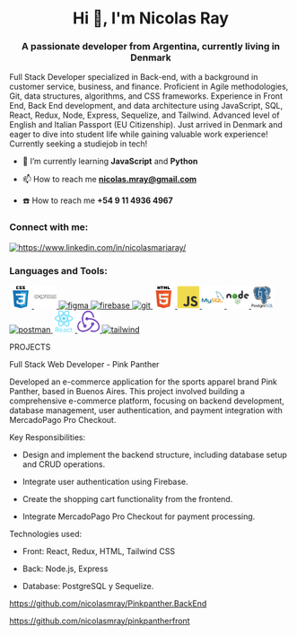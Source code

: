 <h1 align="center">Hi 👋, I'm Nicolas Ray</h1>
<h3 align="center">A passionate developer from Argentina, currently living in Denmark</h3>

Full Stack Developer specialized in Back-end, with a background in customer service, business, and finance. Proficient in Agile methodologies, Git, data structures, algorithms, and CSS frameworks. Experience in Front End, Back End development, and data architecture using JavaScript, SQL, React, Redux, Node, Express, Sequelize, and Tailwind. Advanced level of English and Italian Passport (EU Citizenship). 
Just arrived in Denmark and eager to dive into student life while gaining valuable work experience! Currently seeking a studiejob in tech!

- 🌱 I’m currently learning **JavaScript** and **Python**

- 📫 How to reach me **nicolas.mray@gmail.com**
  
- ☎️ How to reach me **+54 9 11 4936 4967**

<h3 align="left">Connect with me:</h3>
<p align="left">
<a href="https://linkedin.com/in/https://www.linkedin.com/in/nicolasmariaray/" target="blank"><img align="center" src="https://raw.githubusercontent.com/rahuldkjain/github-profile-readme-generator/master/src/images/icons/Social/linked-in-alt.svg" alt="https://www.linkedin.com/in/nicolasmariaray/" height="30" width="40" /></a>
</p>

<h3 align="left">Languages and Tools:</h3>
<p align="left"> <a href="https://www.w3schools.com/css/" target="_blank" rel="noreferrer"> <img src="https://raw.githubusercontent.com/devicons/devicon/master/icons/css3/css3-original-wordmark.svg" alt="css3" width="40" height="40"/> </a> <a href="https://expressjs.com" target="_blank" rel="noreferrer"> <img src="https://raw.githubusercontent.com/devicons/devicon/master/icons/express/express-original-wordmark.svg" alt="express" width="40" height="40"/> </a> <a href="https://www.figma.com/" target="_blank" rel="noreferrer"> <img src="https://www.vectorlogo.zone/logos/figma/figma-icon.svg" alt="figma" width="40" height="40"/> </a> <a href="https://firebase.google.com/" target="_blank" rel="noreferrer"> <img src="https://www.vectorlogo.zone/logos/firebase/firebase-icon.svg" alt="firebase" width="40" height="40"/> </a> <a href="https://git-scm.com/" target="_blank" rel="noreferrer"> <img src="https://www.vectorlogo.zone/logos/git-scm/git-scm-icon.svg" alt="git" width="40" height="40"/> </a> <a href="https://www.w3.org/html/" target="_blank" rel="noreferrer"> <img src="https://raw.githubusercontent.com/devicons/devicon/master/icons/html5/html5-original-wordmark.svg" alt="html5" width="40" height="40"/> </a> <a href="https://developer.mozilla.org/en-US/docs/Web/JavaScript" target="_blank" rel="noreferrer"> <img src="https://raw.githubusercontent.com/devicons/devicon/master/icons/javascript/javascript-original.svg" alt="javascript" width="40" height="40"/> </a> <a href="https://www.mysql.com/" target="_blank" rel="noreferrer"> <img src="https://raw.githubusercontent.com/devicons/devicon/master/icons/mysql/mysql-original-wordmark.svg" alt="mysql" width="40" height="40"/> </a> <a href="https://nodejs.org" target="_blank" rel="noreferrer"> <img src="https://raw.githubusercontent.com/devicons/devicon/master/icons/nodejs/nodejs-original-wordmark.svg" alt="nodejs" width="40" height="40"/> </a> <a href="https://www.postgresql.org" target="_blank" rel="noreferrer"> <img src="https://raw.githubusercontent.com/devicons/devicon/master/icons/postgresql/postgresql-original-wordmark.svg" alt="postgresql" width="40" height="40"/> </a> <a href="https://postman.com" target="_blank" rel="noreferrer"> <img src="https://www.vectorlogo.zone/logos/getpostman/getpostman-icon.svg" alt="postman" width="40" height="40"/> </a> <a href="https://reactjs.org/" target="_blank" rel="noreferrer"> <img src="https://raw.githubusercontent.com/devicons/devicon/master/icons/react/react-original-wordmark.svg" alt="react" width="40" height="40"/> </a> <a href="https://redux.js.org" target="_blank" rel="noreferrer"> <img src="https://raw.githubusercontent.com/devicons/devicon/master/icons/redux/redux-original.svg" alt="redux" width="40" height="40"/> </a> <a href="https://tailwindcss.com/" target="_blank" rel="noreferrer"> <img src="https://www.vectorlogo.zone/logos/tailwindcss/tailwindcss-icon.svg" alt="tailwind" width="40" height="40"/> </a> </p>

PROJECTS

Full Stack Web Developer - Pink Panther		

Developed an e-commerce application for the sports apparel brand Pink Panther, based in Buenos Aires. This project involved building a comprehensive e-commerce platform, focusing on backend development, database management, user authentication, and payment integration with MercadoPago Pro Checkout.

Key Responsibilities:
- Design and implement the backend structure, including database setup and CRUD operations.

- Integrate user authentication using Firebase.

- Create the shopping cart functionality from the frontend.

- Integrate MercadoPago Pro Checkout for payment processing.

Technologies used:
- Front: React, Redux, HTML, Tailwind CSS

- Back: Node.js, Express

- Database: PostgreSQL y Sequelize.

https://github.com/nicolasmray/Pinkpanther.BackEnd

https://github.com/nicolasmray/pinkpantherfront

